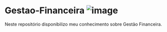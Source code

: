 # Gestao-Financeira ![image](https://github.com/Amandavannuccic/Gestao-Financeira/assets/127263243/5f69b248-f12a-4794-9719-03d12a5388e1)

Neste repositório disponibilizo meu conhecimento sobre Gestão Financeira.
